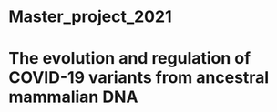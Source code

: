 # Master_project_2021
# The evolution and regulation of COVID-19 variants from ancestral mammalian DNA
